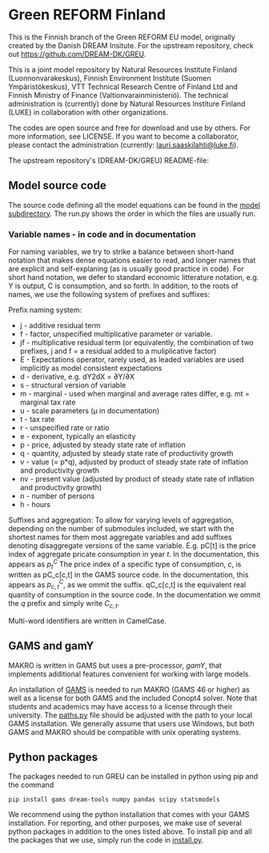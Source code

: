 # Green REFORM Finland

This is the Finnish branch of the Green REFORM EU model, originally created by the Danish DREAM Insitute. For the upstream repository, check out https://github.com/DREAM-DK/GREU.

This is a joint model repository by Natural Resources Institute Finland (Luonnonvarakeskus), Finnish Environment Institute (Suomen Ympäristökeskus), VTT Technical Research Centre of Finland Ltd and Finnish Ministry of Finance (Valtionvarainministeriö). The technical administration is (currently) done by Natural Resources Institure Finland (LUKE) in collaboration with other organizations. 

The codes are open source and free for download and use by others. For more information, see LICENSE. If you want to become a collaborator, please contact the administration (currently: lauri.saaskilahti@luke.fi).

The upstream repository's (DREAM-DK/GREU) README-file:

## Model source code
The source code defining all the model equations can be found in the [model subdirectory](gamY_src/).
The run.py shows the order in which the files are usually run.

### Variable names - in code and in documentation
For naming variables, we try to strike a balance between short-hand notation that makes dense equations easier to read, and longer names that are explicit and self-explaning (as is usually good practice in code).
For short hand notation, we defer to standard economic litterature notation, e.g. Y is output, C is consumption, and so forth.
In addition, to the roots of names, we use the following system of prefixes and suffixes:

Prefix naming system:
- j - additive residual term
- f - factor, unspecified multiplicative parameter or variable.
- jf - multiplicative residual term (or equivalently, the combination of two prefixes, j and f = a residual added to a muliplicative factor)
- E - Expectations operator, rarely used, as leaded variables are used implicitly as model consistent expectations
- d - derivative, e.g. dY2dX = ∂Y/∂X
- s - structural version of variable
- m - marginal - used when marginal and average rates differ, e.g. mt = marginal tax rate
- u - scale parameters (μ in documentation)
- t - tax rate
- r - unspecified rate or ratio
- e - exponent, typically an elasticity
- p - price, adjusted by steady state rate of inflation
- q - quantity, adjusted by steady state rate of productivity growth
- v - value (= p*q), adjusted by product of steady state rate of inflation and productivity growth
- nv - present value (adjusted by product of steady state rate of inflation and productivity growth)
- n - number of persons
- h - hours

Suffixes and aggregation:
To allow for varying levels of aggregation, depending on the number of submodules included, we start with the shortest names for them most aggregate variables and add suffixes denoting disaggregate versions of the same variable. E.g. pC[t] is the price index of aggregate pricate consumption in year $t$. In the documentation, this appears as $p^C_{t}$ The price index of a specific type of consumption, $c$, is written as pC_c[c,t] in the GAMS source code. In the documentation, this appears as $p^C_{c,t}$, as we ommit the suffix. qC_c[c,t] is the equivalent real quantity of consumption in the source code. In the documentation we ommit the $q$ prefix and simply write $C_{c,t}$.

Multi-word identifiers are written in CamelCase.

## GAMS and gamY
MAKRO is written in GAMS but uses a pre-processor, *gamY*, that implements additional features convenient for working with large models.

An installation of [GAMS](https://www.gams.com/) is needed to run MAKRO (GAMS 46 or higher) as well as a license for both GAMS and the included Conopt4 solver. Note that students and academics may have access to a license through their university.
The [paths.py](gamY_src/paths.py) file should be adjusted with the path to your local GAMS installation. We generally assume that users use Windows, but both GAMS and MAKRO should be compatible with unix operating systems.

## Python packages
The packages needed to run GREU can be installed in python using pip and the command
```
pip install gams dream-tools numpy pandas scipy statsmodels
```

We recommend using the python installation that comes with your GAMS installation.
For reporting, and other purposes, we make use of several python packages in addition to the ones listed above.
To install pip and all the packages that we use, simply run the code in [install.py](gamY_src/install.py).
